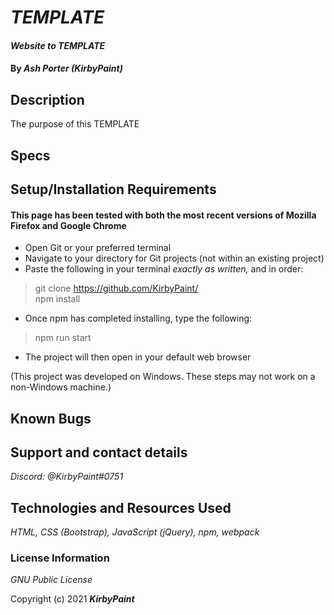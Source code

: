 # _TEMPLATE_

#### _Website to TEMPLATE_

#### By _**Ash Porter (KirbyPaint)**_

## Description

The purpose of this TEMPLATE

## Specs

## Setup/Installation Requirements

#### This page has been tested with both the most recent versions of Mozilla Firefox and Google Chrome

* Open Git or your preferred terminal
* Navigate to your directory for Git projects (not within an existing project)
* Paste the following in your terminal _exactly as written,_ and in order: 

> git clone https://github.com/KirbyPaint/  
> npm install

* Once npm has completed installing, type the following:

> npm run start

* The project will then open in your default web browser

(This project was developed on Windows. These steps may not work on a non-Windows machine.)

## Known Bugs

## Support and contact details

_Discord: @KirbyPaint#0751_

## Technologies and Resources Used

_HTML, CSS (Bootstrap), JavaScript (jQuery), npm, webpack_  

### License Information

_GNU Public License_

Copyright (c) 2021 **_KirbyPaint_**